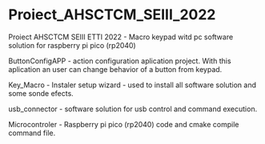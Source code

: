 # Proiect_AHSCTCM_SEIII_2022
Proiect AHSCTCM SEIII ETTI 2022 - Macro keypad witd pc software solution for raspberry pi pico (rp2040)


ButtonConfigAPP - action configuration aplication project. With this aplication an user can change behavior of a button from keypad.

Key_Macro - Instaler setup wizard - used to install all software solution and some sonde efects.

usb_connector - software solution for usb control and command execution.

Microcontroler - Raspberry pi pico (rp2040) code and cmake compile command file.
